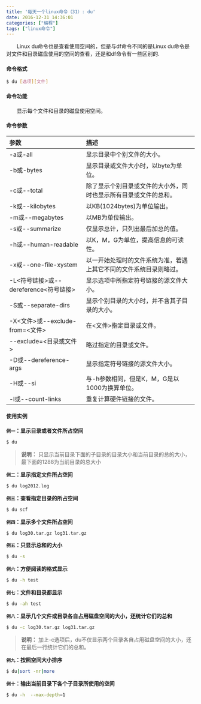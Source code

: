 ```yaml
---
title: '每天一个linux命令（31）: du'
date: 2016-12-31 14:36:01
categories: ["编程"]
tags: ["linux命令"]
---
```

　　Linux du命令也是查看使用空间的，但是与df命令不同的是Linux du命令是对文件和目录磁盘使用的空间的查看，还是和df命令有一些区别的.
<!-- more-->
#### 命令格式
```bash
$ du [选项][文件]
```
#### 命令功能
　　显示每个文件和目录的磁盘使用空间。
#### 命令参数
| 参数 | 描述 |
| :------------- | :------------- |
| -a或-all | 显示目录中个别文件的大小。 |
| -b或-bytes | 显示目录或文件大小时，以byte为单位。 |
| -c或--total | 除了显示个别目录或文件的大小外，同时也显示所有目录或文件的总和。 |
| -k或--kilobytes | 以KB(1024bytes)为单位输出。 |
| -m或--megabytes | 以MB为单位输出。 |
| -s或--summarize | 仅显示总计，只列出最后加总的值。 |
| -h或--human-readable | 以K，M，G为单位，提高信息的可读性。 |
| -x或--one-file-xystem | 以一开始处理时的文件系统为准，若遇上其它不同的文件系统目录则略过。 |
| -L<符号链接>或--dereference<符号链接> | 显示选项中所指定符号链接的源文件大小。 |
| -S或--separate-dirs | 显示个别目录的大小时，并不含其子目录的大小。 |
| -X<文件>或--exclude-from=<文件> | 在<文件>指定目录或文件。 |
| --exclude=<目录或文件> | 略过指定的目录或文件。 |
| -D或--dereference-args | 显示指定符号链接的源文件大小。 |
| -H或--si | 与-h参数相同，但是K，M，G是以1000为换算单位。 |
| -l或--count-links | 重复计算硬件链接的文件。 |
#### 使用实例
**`例一`：显示目录或者文件所占空间**
```bash
$ du
```
>**说明：** 只显示当前目录下面的子目录的目录大小和当前目录的总的大小，最下面的1288为当前目录的总大小

**`例二`：显示指定文件所占空间**
```bash
$ du log2012.log
```
**`例三`：查看指定目录的所占空间**
```bash
$ du scf
```
**`例四`：显示多个文件所占空间**
```bash
$ du log30.tar.gz log31.tar.gz
```
**`例五`：只显示总和的大小**
```bash
$ du -s
```
**`例六`：方便阅读的格式显示**
```bash
$ du -h test
```
**`例七`：文件和目录都显示**
```bash
$ du -ah test
```
**`例八`：显示几个文件或目录各自占用磁盘空间的大小，还统计它们的总和**
```bash
$ du -c log30.tar.gz log31.tar.gz
```
>**说明：** 加上-c选项后，du不仅显示两个目录各自占用磁盘空间的大小，还在最后一行统计它们的总和。

**`例九`：按照空间大小排序**
```bash
$ du|sort -nr|more
```
**`例十`：输出当前目录下各个子目录所使用的空间**
```bash
$ du -h  --max-depth=1
```
